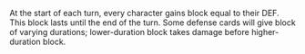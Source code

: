 At the start of each turn, every character gains block equal to their DEF. This block lasts until the end of the turn. Some defense cards will give block of varying durations; lower-duration block takes damage before higher-duration block.